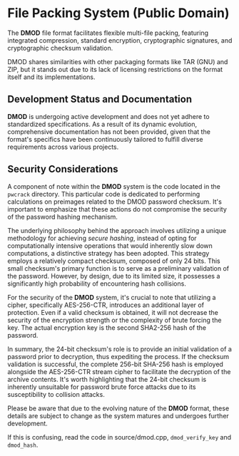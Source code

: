 # File Packing System (Public Domain)

The **DMOD** file format facilitates flexible multi-file packing, featuring integrated compression, standard encryption, cryptographic signatures, and cryptographic checksum validation.

DMOD shares similarities with other packaging formats like TAR (GNU) and ZIP, but it stands out due to its lack of licensing restrictions on the format itself and its implementations.

## Development Status and Documentation

**DMOD** is undergoing active development and does not yet adhere to standardized specifications. As a result of its dynamic evolution, comprehensive documentation has not been provided, given that the format's specifics have been continuously tailored to fulfill diverse requirements across various projects.

## Security Considerations

A component of note within the **DMOD** system is the code located in the `pwcrack` directory. This particular code is dedicated to performing calculations on preimages related to the DMOD password checksum. It's important to emphasize that these actions do not compromise the security of the password hashing mechanism.

The underlying philosophy behind the approach involves utilizing a unique methodology for achieving *secure hashing*, instead of opting for computationally intensive operations that would inherently slow down computations, a distinctive strategy has been adopted. This strategy employs a relatively compact checksum, composed of only 24 bits. This small checksum's primary function is to serve as a preliminary validation of the password. However, by design, due to its limited size, it possesses a significantly high probability of encountering hash collisions.

For the security of the **DMOD** system, it's crucial to note that utilizing a cipher, specifically AES-256-CTR, introduces an additional layer of protection. Even if a valid checksum is obtained, it will not decrease the security of the encryption strength or the complexity of brute forcing the key. The actual encryption key is the second SHA2-256 hash of the password.

In summary, the 24-bit checksum's role is to provide an initial validation of a password prior to decryption, thus expediting the process. If the checksum validation is successful, the complete 256-bit SHA-256 hash is employed alongside the AES-256-CTR stream cipher to facilitate the decryption of the archive contents. It's worth highlighting that the 24-bit checksum is inherently unsuitable for password brute force attacks due to its susceptibility to collision attacks.

Please be aware that due to the evolving nature of the **DMOD** format, these details are subject to change as the system matures and undergoes further development.

If this is confusing, read the code in source/dmod.cpp, `dmod_verify_key` and `dmod_hash`.
